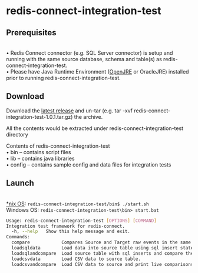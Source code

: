 # redis-connect-integration-test

## Prerequisites

<br>• Redis Connect connector (e.g. SQL Server connector) is setup and running with the same source database, schema and table(s) as redis-connect-integration-test.
<br>• Please have Java Runtime Environment ([OpenJRE](https://openjdk.java.net/install/) or OracleJRE) installed prior to running redis-connect-integration-test.

## Download

Download the [latest release](https://github.com/redis-field-engineering/redis-connect-integration-test/releases) and un-tar (e.g. tar -xvf redis-connect-integration-test-1.0.1.tar.gz) the archive.

All the contents would be extracted under redis-connect-integration-test directory

Contents of redis-connect-integration-test
<br>•	bin – contains script files
<br>•	lib – contains java libraries
<br>•	config – contains sample config and data files for integration tests

## Launch

<br>[*nix OS](https://en.wikipedia.org/wiki/Unix-like):
`redis-connect-integration-test/bin$ ./start.sh`
<br>Windows OS:
`redis-connect-integration-test\bin> start.bat`

```bash
Usage: redis-connect-integration-test [OPTIONS] [COMMAND]
Integration test framework for redis-connect.
  -h, --help   Show this help message and exit.
Commands:
  compare            Compares Source and Target raw events in the same sequence as it occurs. 
  loadsqldata        Load data into source table using sql insert statements.
  loadsqlandcompare  Load source table with sql inserts and compare them with target JSON objects.
  loadcsvdata        Load CSV data to source table.
  loadcsvandcompare  Load CSV data to source and print live comparisons.
```
